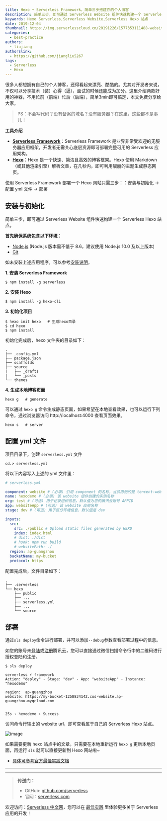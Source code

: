 ```yaml
---
title: Hexo + Serverless Framework，简单三步搭建你的个人博客
description: 简单三步，即可通过 Serverless Website 组件快速构建一个 Serverless Hexo 站点。
keywords: Hexo Serverless,Serverless Website,Serverless Hexo 站点
date: 2019-12-04
thumbnail: https://img.serverlesscloud.cn/20191226/1577353111488-website.png
categories:
  - best-practice
authors:
  - liujiang
authorslink:
  - https://github.com/jiangliu5267
tags:
  - Serverless
  - Hexo
---
```


很多人都想拥有自己的个人博客，还得看起来漂亮、酷酷的。尤其对开发者来说，不仅可以分享技术（装）心得（逼），面试的时候还能成为加分。这里介绍两款好用的神器，不用忙前（前端）忙后（后端），简单3min即可搞定，本文免费分享给大家。

> PS：不会写代码？没有备案的域名？没有服务器？在这里，这些都不是事儿！

**工具介绍**

- [**Serverless Framework**](https://cloud.tencent.com/product/sf)：Serverless Framework 是业界非常受欢迎的无服务器应用框架，开发者无需关心底层资源即可部署完整可用的 Serverless 应用架构。
- [**Hexo**](https://hexo.io/zh-cn/)：Hexo 是一个快速、简洁且高效的博客框架。Hexo 使用 Markdown（或其他渲染引擎）解析文章，在几秒内，即可利用靓丽的主题生成静态网页。

使用 Serverless Framework 部署一个 Hexo 网站只需三步：：安装与初始化 → 配置 yml 文件 → 部署


## 安装与初始化

简单三步，即可通过 Serverless Website 组件快速构建一个 Serverless Hexo 站点。

**首先确保系统包含以下环境：**

- [Node.js](https://nodejs.org/en/) (Node.js 版本需不低于 8.6，建议使用 Node.js 10.0 及以上版本)
- [Git](https://git-scm.com/)

如未安装上述应用程序，可以参考[安装说明](https://hexo.io/zh-cn/docs/)。

**1. 安装 Serverless Framework**
```
$ npm install -g serverless
```

**2. 安装 Hexo**

```
$ npm install -g hexo-cli
```

**3. 初始化项目**

```
$ hexo init hexo   # 生成hexo目录
$ cd hexo
$ npm install
```

初始化完成后，hexo 文件夹的目录如下：

```
.
├── _config.yml
├── package.json
├── scaffolds
├── source
|   ├── _drafts
|   └── _posts
└── themes
```

**4. 生成本地博客页面**

```
hexo g   # generate
```

可以通过 `hexo g` 命令生成静态页面，如果希望在本地查看效果，也可以运行下列命令，通过浏览器访问 http://localhost:4000 查看页面效果。

```
hexo s   # server
```

## 配置 yml 文件

项目目录下，创建 `serverless.yml` 文件

```
cd.> serverless.yml
```
将以下内容写入上述的 yml 文件里：

```yaml
# serverless.yml

component: website # (必填) 引用 component 的名称，当前用到的是 tencent-website 组件
name: hexodemo # (必填) 该 website 组件创建的实例名称
org: test # (可选) 用于记录组织信息，默认值为您的腾讯云账号 APPID
app: websiteApp # (可选) 该 website 应用名称
stage: dev # (可选) 用于区分环境信息，默认值是 dev

inputs:
  src:
    src: ./public # Upload static files generated by HEXO
    index: index.html
    # dist: ./dist
    # hook: npm run build
    # websitePath: ./
  region: ap-guangzhou
  bucketName: my-bucket
  protocol: https
```

配置完成后，文件目录如下：

```
.
├── .serverless
└── hexo
    ├── public
    ├── ...
    ├── serverless.yml 
    ├── ...
    └── source
```

## 部署
通过`sls deploy`命令进行部署，并可以添加`--debug`参数查看部署过程中的信息。

如您的账号未[登陆](https://cloud.tencent.com/login)或[注册](https://cloud.tencent.com/register)腾讯云，您可以直接通过微信扫描命令行中的二维码进行授权登陆和注册。

```
$ sls deploy

serverless ⚡ framework
Action: "deploy" - Stage: "dev" - App: "websiteApp" - Instance: "hexodemo"

region:  ap-guangzhou
website: https://my-bucket-1258834142.cos-website.ap-guangzhou.myqcloud.com


25s › hexodemo › Success

```

访问命令行输出的 website url，即可查看属于自己的 Serverless Hexo 站点。

![image](https://uploader.shimo.im/f/P9h0rlMANRw2R5OA.png)

如果需要更新 hexo 站点中的文章，只需要在本地重新运行 `hexo g`  更新本地页面，再运行 `sls`  就可以直接更新到 Hexo 网站啦~

- [具体可参考官方最佳实践文档](https://cloud.tencent.com/document/product/1154/40217)

---
<div id='scf-deploy-iframe-or-md'></div>

---

> **传送门：**
> - GitHub: [github.com/serverless](https://github.com/serverless/serverless/blob/master/README_CN.md)
> - 官网：[serverless.com](https://serverless.com/)

欢迎访问：[Serverless 中文网](https://serverlesscloud.cn/)，您可以在 [最佳实践](https://serverlesscloud.cn/best-practice) 里体验更多关于 Serverless 应用的开发！

